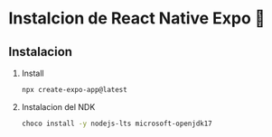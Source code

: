 # Instalcion de React Native Expo 👋

## Instalacion

1. Install

   ```bash
   npx create-expo-app@latest
   ```

2. Instalacion del NDK

   ```bash
   choco install -y nodejs-lts microsoft-openjdk17
   ```
